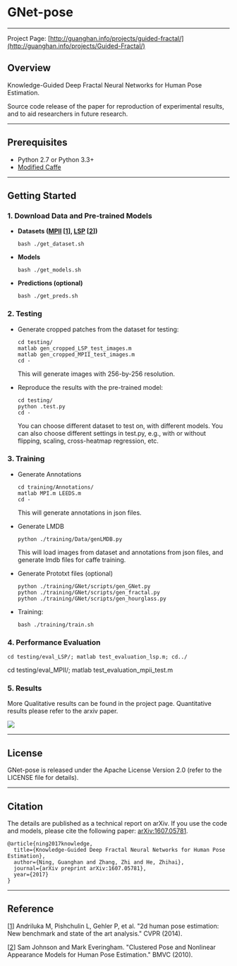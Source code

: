 GNet-pose
=======
--------

Project Page: [http://guanghan.info/projects/guided-fractal/](http://guanghan.info/projects/Guided-Fractal/)

## Overview
Knowledge-Guided Deep Fractal Neural Networks for Human Pose Estimation.

Source code release of the paper for reproduction of experimental results, and to aid researchers in future research.

----
## Prerequisites
- Python 2.7 or Python 3.3+
- [Modified Caffe](http://github/Guanghan/GNet-caffe)

----
## Getting Started

### 1. Download Data and Pre-trained Models

- **Datasets ([MPII](http://human-pose.mpi-inf.mpg.de/#overview) [[1]], [LSP](http://www.comp.leeds.ac.uk/mat4saj/lsp.html) [[2]])**

  ```
  bash ./get_dataset.sh
  ```

- **Models**
  ```
  bash ./get_models.sh
  ```

- **Predictions (optional)**
  ```
  bash ./get_preds.sh
  ```

### 2. Testing

- Generate cropped patches from the dataset for testing:
  ```
  cd testing/
  matlab gen_cropped_LSP_test_images.m
  matlab gen_cropped_MPII_test_images.m
  cd -
  ```
  This will generate images with 256-by-256 resolution.

- Reproduce the results with the pre-trained model:

  ```
  cd testing/
  python .test.py
  cd -
  ```
  You can choose different dataset to test on, with different models. You can also choose different settings in test.py, e.g., with or without flipping, scaling, cross-heatmap regression, etc.

### 3. Training

- Generate Annotations
  ```
  cd training/Annotations/
  matlab MPI.m LEEDS.m
  cd -
  ```
  This will generate annotations in json files.


- Generate LMDB
  ```
  python ./training/Data/genLMDB.py
  ```
  This will load images from dataset and annotations from json files, and generate lmdb files for caffe training.


- Generate Prototxt files (optional)

   ```
   python ./training/GNet/scripts/gen_GNet.py
   python ./training/GNet/scripts/gen_fractal.py
   python ./training/GNet/scripts/gen_hourglass.py
   ```

- Training:

	```
	bash ./training/train.sh
	```

### 4. Performance Evaluation

	cd testing/eval_LSP/; matlab test_evaluation_lsp.m; cd../
  cd testing/eval_MPII/; matlab test_evaluation_mpii_test.m

### 5. Results

More Qualitative results can be found in the project page.  Quantitative results please refer to the arxiv paper.

![](http://guanghan.info/projects/Guided-Fractal/mpii-results.png)

---
## License

GNet-pose is released under the Apache License Version 2.0 (refer to the LICENSE file for details).

---
## Citation
The details are published as a technical report on arXiv. If you use the code and models, please cite the following paper:
[arXiv:1607.05781](http://arxiv.org/abs/1607.05781).

	@article{ning2017knowledge,
	  title={Knowledge-Guided Deep Fractal Neural Networks for Human Pose Estimation},
	  author={Ning, Guanghan and Zhang, Zhi and He, Zhihai},
	  journal={arXiv preprint arXiv:1607.05781},
	  year={2017}
	}


---
## Reference
[[1]] Andriluka M, Pishchulin L, Gehler P, et al. "2d human pose estimation: New benchmark and state of the art analysis." CVPR (2014).

[1]: https://www.d2.mpi-inf.mpg.de/sites/default/files/andriluka14cvpr.pdf "MPII"

[[2]] Sam Johnson and Mark Everingham. "Clustered Pose and Nonlinear Appearance
Models for Human Pose Estimation." BMVC (2010).

[2]: http://www.comp.leeds.ac.uk/mat4saj/publications/johnson10bmvc.pdf "LSP"
